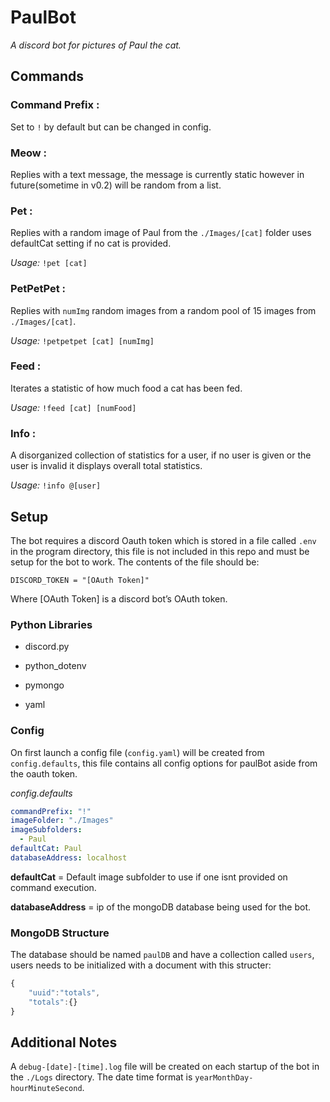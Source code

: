 # PaulBot
*A discord bot for pictures of Paul the cat.*

## Commands

### Command Prefix :
Set to `!` by default but can be changed in config. 

### Meow :
Replies with a text message, the message is currently static however in future(sometime in v0.2) will be random from a list.

### Pet :
Replies with a random image of Paul from the `./Images/[cat]` folder uses defaultCat setting if no cat is provided.

*Usage:* `!pet [cat]`

### PetPetPet :
Replies with `numImg` random images from a random pool of 15 images from `./Images/[cat]`.

*Usage:* `!petpetpet [cat] [numImg]`

### Feed :
Iterates a statistic of how much food a cat has been fed.

*Usage:* `!feed [cat] [numFood]`

### Info :
A disorganized collection of statistics for a user, if no user is given or the user is invalid it displays overall total statistics.

*Usage:* `!info @[user]`

## Setup

The bot requires a discord Oauth token which is stored in a file called `.env` in the program directory, this file is not included in this repo and must be setup for the bot to work. The contents of the file should be:

`DISCORD_TOKEN = "[OAuth Token]"`

Where [OAuth Token] is a discord bot’s OAuth token.

### Python Libraries

- discord.py

- python_dotenv

- pymongo

- yaml

### Config

On first launch a config file (`config.yaml`) will be created from `config.defaults`, this file contains all config options for paulBot aside from the oauth token.


*config.defaults*

```yaml
commandPrefix: "!"
imageFolder: "./Images"
imageSubfolders: 
  - Paul
defaultCat: Paul
databaseAddress: localhost
```
**defaultCat** = Default image subfolder to use if one isnt provided on command execution.

**databaseAddress** = ip of the mongoDB database being used for the bot.


### MongoDB Structure

The database should be named `paulDB` and have a collection called `users`, users needs to be initialized with a document with this structer:

```javascript
{
    "uuid":"totals",
    "totals":{}
}
```


## Additional Notes

A `debug-[date]-[time].log` file will be created on each startup of the bot in the `./Logs` directory. The date time format is `yearMonthDay-hourMinuteSecond`.
